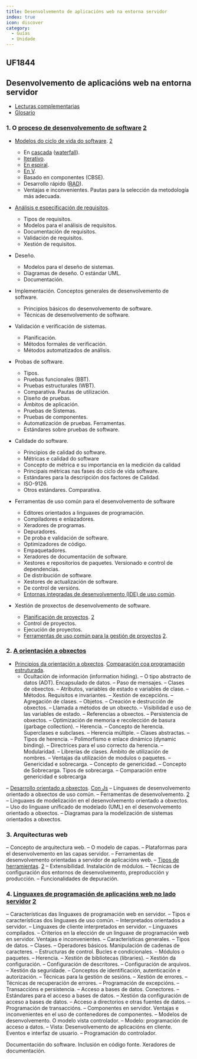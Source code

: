 ```yaml
---
title: Desenvolvemento de aplicacións web na entorna servidor
index: true
icon: discover
category:
  - Guías
  - Unidade
---
```


## UF1844

## Desenvolvemento de aplicacións web na entorna servidor

- [Lecturas complementarias](uf1844.md)
- [Glosario](https://www.edix.com/es/instituto/formacion/significados/)

### 1. O [proceso de desenvolvemento de software](https://es.wikipedia.org/wiki/Systems_Development_Life_Cycle) [2](https://www.tutorialspoint.com/business_analysis/business_analysis_software_development_life_cycle.htm)

- [Modelos do ciclo de vida do software](https://www.tutorialspoint.com/sdlc/sdlc_overview.htm). [2](https://asana.com/es/resources/project-management-methodologies)
  - En [cascada](https://asana.com/es/resources/waterfall-project-management-methodology) ([waterfall](https://www.tutorialspoint.com/sdlc/sdlc_waterfall_model.htm)).
  - [Iterativo](https://www.tutorialspoint.com/sdlc/sdlc_iterative_model.htm).
  - [En espiral](https://www.tutorialspoint.com/sdlc/sdlc_spiral_model.htm).
  - [En V](https://www.tutorialspoint.com/sdlc/sdlc_v_model.htm).
  - Basado en componentes (CBSE).
  - Desarrollo rápido ([RAD](https://www.tutorialspoint.com/sdlc/sdlc_rad_model.htm)).
  - Ventajas e inconvenientes. Pautas para la selección da metodología
    más adecuada.
- [Análisis e especificación de requisitos](https://www.tutorialspoint.com/business_analysis/business_analysis_tools_techniques.htm).
  - Tipos de requisitos.
  - Modelos para el análisis de requisitos.
  - Documentación de requisitos.
  - Validación de requisitos.
  - Xestión de requisitos.

- Deseño.
  - Modelos para el deseño de sistemas.
  - Diagramas de deseño. O estándar UML.
  - Documentación.

- Implementación. Conceptos generales de desenvolvemento de software.
  - Principios básicos do desenvolvemento de software.
  - Técnicas de desenvolvemento de software.

- Validación e verificación de sistemas.
  - Planificación.
  - Métodos formales de verificación.
  - Métodos automatizados de análisis.

- Probas de software.
  - Tipos.
  - Pruebas funcionales (BBT).
  - Pruebas estructurales (WBT).
  - Comparativa. Pautas de utilización.
  - Diseño de pruebas.
  - Ámbitos de aplicación.
  - Pruebas de Sistemas.
  - Pruebas de componentes.
  - Automatización de pruebas. Ferramentas.
  - Estándares sobre pruebas de software.

- Calidade do software.
  - Principios de calidad do software.
  - Métricas e calidad do software
  - Concepto de métrica e su importancia en la medición da calidad
  - Principais métricas nas fases do ciclo de vida software.
  - Estándares para la descripción dos factores de Calidad.
  - ISO-9126.
  - Otros estándares. Comparativa.
- Ferramentas de uso común para el desenvolvemento de software
  - Editores orientados a linguaxes de programación.
  - Compiladores e enlazadores.
  - Xeradores de programas.
  - Depuradores.
  - De proba e validación de software.
  - Optimizadores de código.
  - Empaquetadores.
  - Xeradores de documentación de software.
  - Xestores e repositorios de paquetes. Versionado e control de dependencias.
  - De distribución de software.
  - Xestores de actualización de software.
  - De control de versións.
  - [Entornas integradas de desenvolvemento (IDE) de uso común](https://www.diarlu.com/entornos-de-desarrollo-integrado/).
- Xestión de proxectos de desenvolvemento de software.
  - [Planificación de proyectos](https://www.edix.com/es/instituto/planificacion-de-proyectos/). [2](https://asana.com/es/resources/best-project-planning-software)
  - Control de proyectos.
  - Ejecución de proyectos.
  - [Ferramentas de uso común para la gestión de proyectos](https://asana.com/es/resources/best-project-management-software) [2](https://gitnux.com/es/catalog/kanban-software).

### 2. [A orientación a obxectos](https://es.wikipedia.org/wiki/Programación_orientada_a_objetos)

- [Principios da orientación a obxectos](https://desarrolloweb.com/articulos/499.php). [Comparación coa programación estruturada](https://blog.educacionit.com/2018/05/21/programacion-orientada-a-objetos-vs-programacion-estructurada/).
  - Ocultación de información (information hiding).
    – O tipo abstracto de datos (ADT). Encapsulado de datos.
    – Paso de mensajes.
    – Clases de obxectos.
    – Atributos, variables de estado e variables de clase.
    – Métodos. Requisitos e invariantes.
    – Xestión de excepcións.
    – Agregación de clases.
    – Objetos.
    – Creación e destrucción de obxectos.
    – Llamada a métodos de un obxecto.
    – Visibilidad e uso de las variables de estado.
    – Referencias a obxectos.
    – Persistencia de obxectos.
    – Optimización de memoria e recolección de basura (garbage collection).
    – Herencia.
    – Concepto de herencia. Superclases e subclases.
    – Herencia múltiple.
    – Clases abstractas.
    – Tipos de herencia.
    – Polimorfismo e enlace dinámico (dynamic binding).
    – Directrices para el uso correcto da herencia.
    – Modularidad.
    – Librerías de clases. Ámbito de utilización de nombres.
    – Ventajas da utilización de modulos o paquetes.
    – Genericidad e sobrecarga.
    – Concepto de genericidad.
    – Concepto de Sobrecarga. Tipos de sobrecarga.
    – Comparación entre genericidad e sobrecarga

– [Desarrollo orientado a obxectos](https://www.w3schools.com/php/php_oop_what_is.asp). [Con Js](https://mauriciogc.medium.com/javascript-poo-programación-basada-en-prototipos-1c174b28aba2)
– Linguaxes de desenvolvemento orientado a obxectos de uso común.
– Ferramentas de desenvolvemento. [2](https://en.wikibooks.org/wiki/PHP_Programming)
– Linguaxes de modelización en el desenvolvemento orientado a obxectos.
– Uso do linguaxe unificado de modelado (UML) en el desenvolvemento orientado
a obxectos.
– Diagramas para la modelización de sistemas orientados a obxectos.

### 3. Arquitecturas web

– Concepto de arquitectura web.
– O modelo de capas.
– Plataformas para el desenvolvemento en las capas servidor.
– Ferramentas de desenvolvemento orientadas a servidor de aplicacións web.
– [Tipos de herramientas](https://blog.techliance.com/50-extremely-useful-php-tools/). [2](https://stackify.com/php-tools-developers/)
– Extensibilidad. Instalación de módulos.
– Técnicas de configuración dos entornos de desenvolvemento, preproducción y
producción.
– Funcionalidades de depuración.

### 4. [Linguaxes de programación de aplicacións web no lado servidor](https://www.orientsoftware.com/blog/server-side-scripting-languages/) [2](https://axarnet.es/blog/lenguajes-del-lado-del-servidor)

– Características das linguaxes de programación web en servidor.
– Tipos e características dos linguaxes de uso común.
– Interpretados orientados a servidor.
– Linguaxes de cliente interpretados en servidor.
– Linguaxes compilados.
– Criterios en la elección de un linguaxe de programación web en servidor.
Ventajas e inconvenientes.
– Características generales.
– Tipos de datos.
– Clases.
– Operadores básicos. Manipulación de cadenas de caracteres.
– Estructuras de control. Bucles e condicionales.
– Módulos o paquetes.
– Herencia.
– Xestión de bibliotecas (libraries).
– Xestión da configuración.
– Configuración de descritores.
– Configuración de arquivos.
– Xestión da seguridade.
– Conceptos de identificación, autenticación e autorización.
– Técnicas para la gestión de sesións.
– Xestión de errores.
– Técnicas de recuperación de errores.
– Programación de excepcións.
– Transaccións e persistencia.
– Acceso a bases de datos. Conectores.
– Estándares para el acceso a bases de datos.
– Xestión da configuración de acceso a bases de datos.
– Acceso a directorios e otras fuentes de datos.
– Programación de transaccións.
– Componentes en servidor. Ventajas e inconvenientes en el uso de contenedores
de componentes.
– Modelos de desenvolvemento. O modelo vista controlador.
– Modelo: programación de acceso a datos.
– Vista: Desenvolvemento de aplicacións en cliente. Eventos e interfaz de usuario.
– Programación do controlador.

 Documentación do software. Inclusión en código fonte. Xeradores de
documentación.
